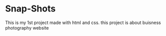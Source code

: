 # Snap-Shots
This is my 1st project made with html and css. this project is about buisness photography website
